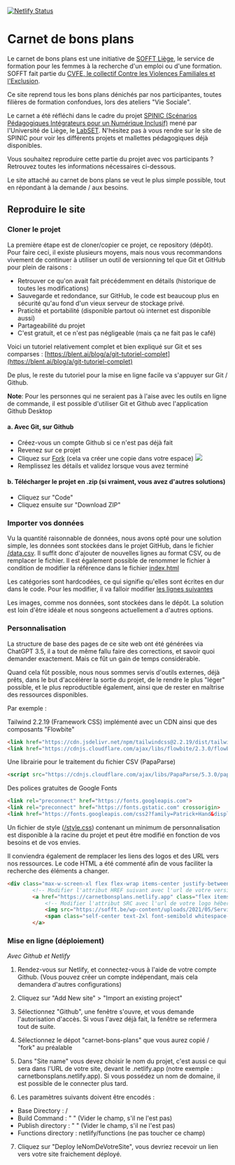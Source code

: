 [![Netlify Status](https://api.netlify.com/api/v1/badges/1c93a85c-b198-489b-8d7a-d46f79e3d930/deploy-status)](https://app.netlify.com/sites/carnetbonsplans/deploys)

# Carnet de bons plans

Le carnet de bons plans est une initiative de [SOFFT Liège](https://sofft.be/), le service de formation pour les femmes à la recherche d'un emploi ou d'une formation. SOFFT fait partie du [CVFE, le collectif Contre les Violences Familiales et l'Exclusion](https://www.cvfe.be/).

Ce site reprend tous les bons plans dénichés par nos participantes, toutes filières de formation confondues, lors des ateliers "Vie Sociale".

Le carnet a été réfléchi dans le cadre du projet [SPINIC (Scénarios Pédagogiques Intégrateurs pour un Numérique Inclusif)](https://www.spinic.uliege.be/) mené par l'Université de Liège, le [LabSET](https://www.labset.uliege.be/cms/c_15785891/fr/labset). N'hésitez pas à vous rendre sur le site de SPINIC pour voir les différents projets et mallettes pédagogiques déjà disponibles.

Vous souhaitez reproduire cette partie du projet avec vos participants ? Retrouvez toutes les informations nécessaires ci-dessous.

Le site attaché au carnet de bons plans se veut le plus simple possible, tout en répondant à la demande / aux besoins. 

## Reproduire le site

### Cloner le projet

La première étape est de cloner/copier ce projet, ce repository (dépôt). Pour faire ceci, il existe plusieurs moyens, mais nous vous recommandons vivement de continuer à utiliser un outil de versionning tel que Git et GitHub pour plein de raisons :

- Retrouver ce qu'on avait fait précédemment en détails (historique de toutes les modifications)
- Sauvegarde et redondance, sur GitHub, le code est beaucoup plus en sécurité qu'au fond d'un vieux serveur de stockage privé.
- Praticité et portabilité (disponible partout où internet est disponible aussi)
- Partageabilité du projet
- C'est gratuit, et ce n'est pas négligeable (mais ça ne fait pas le café)

Voici un tutoriel relativement complet et bien expliqué sur Git et ses comparses : 
[https://blent.ai/blog/a/git-tutoriel-complet](https://blent.ai/blog/a/git-tutoriel-complet)

De plus, le reste du tutoriel pour la mise en ligne facile va s'appuyer sur Git / Github.

**Note**: Pour les personnes qui ne seraient pas à l'aise avec les outils en ligne de commande, il est possible d'utiliser Git et Github avec l'application Github Desktop

#### a. Avec Git, sur Github

- Créez-vous un compte Github si ce n'est pas déjà fait
- Revenez sur ce projet
- Cliquez sur [Fork](https://docs.github.com/fr/pull-requests/collaborating-with-pull-requests/working-with-forks/fork-a-repo) (cela va créer une copie dans votre espace)
![](https://docs.github.com/assets/cb-34352/mw-1440/images/help/repository/fork-button.webp)
- Remplissez les détails et validez lorsque vous avez terminé

#### b. Télécharger le projet en .zip (si vraiment, vous avez d'autres solutions)

- Cliquez sur "Code"
- Cliquez ensuite sur "Download ZIP"

### Importer vos données

Vu la quantité raisonnable de données, nous avons opté pour une solution simple, les données sont stockées dans le projet GitHub, dans le fichier [/data.csv](/data.csv). Il suffit donc d'ajouter de nouvelles lignes au format CSV, ou de remplacer le fichier. Il est également possible de renommer le fichier à condition de modifier la référence dans le fichier [index.html](https://github.com/sofft-cvfe/carnet-bons-plans/blob/master/index.html#L87)

Les catégories sont hardcodées, ce qui signifie qu'elles sont écrites en dur dans le code. Pour les modifier, il va falloir modifier [les lignes suivantes](https://github.com/sofft-cvfe/carnet-bons-plans/blob/master/index.html#L63-L71)

Les images, comme nos données, sont stockées dans le dépôt. La solution est loin d'être idéale et nous songeons actuellement a d'autres options.

### Personnalisation

La structure de base des pages de ce site web ont été générées via ChatGPT 3.5, il a tout de même fallu faire des corrections, et savoir quoi demander exactement. Mais ce fût un gain de temps considérable. 

Quand cela fût possible, nous nous sommes servis d'outils externes, déjà prêts, dans le but d'accélérer la sortie du projet, de le rendre le plus "léger" possible, et le plus reproductible également, ainsi que de rester en maîtrise des ressources disponibles.

Par exemple : 

Tailwind 2.2.19 (Framework CSS) implémenté avec un CDN ainsi que des composants "Flowbite"

```html
<link href="https://cdn.jsdelivr.net/npm/tailwindcss@2.2.19/dist/tailwind.min.css" rel="stylesheet">
<link href="https://cdnjs.cloudflare.com/ajax/libs/flowbite/2.3.0/flowbite.min.css" rel="stylesheet" />
```

Une librairie pour le traitement du fichier CSV (PapaParse)

```html
<script src="https://cdnjs.cloudflare.com/ajax/libs/PapaParse/5.3.0/papaparse.min.js"></script>
```

Des polices gratuites de Google Fonts

```html
<link rel="preconnect" href="https://fonts.googleapis.com">
<link rel="preconnect" href="https://fonts.gstatic.com" crossorigin>
<link href="https://fonts.googleapis.com/css2?family=Patrick+Hand&display=swap" rel="stylesheet">
```

Un fichier de style ([/style.css](/style.css)) contenant un minimum de personnalisation est disponible à la racine du projet et peut être modifié en fonction de vos besoins et de vos envies. 

Il conviendra également de remplacer les liens des logos et des URL vers nos ressources. Le code HTML a été commenté afin de vous faciliter la recherche des éléments a changer.

```html
<div class="max-w-screen-xl flex flex-wrap items-center justify-between mx-auto p-4">
        <!-- Modifier l'attribut HREF suivant avec l'url de votre version du site -->
        <a href="https://carnetbonsplans.netlify.app" class="flex items-center space-x-4 rtl:space-x-reverse">
            <!-- Modifier l'attribut SRC avec l'url de votre logo hébergé -->
            <img src="https://sofft.be/wp-content/uploads/2021/05/Service-dOrientation-pour-Femmes-a-la-recherche-dune-Formation-ou-dun-Travail-1500-×-1500-px-1-150x150.png" class="h-12" alt="Sofft Logo" />
            <span class="self-center text-2xl font-semibold whitespace-nowrap dark:text-white"></span>
        </a>
```

### Mise en ligne (déploiement)

*Avec Github et Netlify*

1. Rendez-vous sur Netlify, et connectez-vous à l'aide de votre compte Github. (Vous pouvez créer un compte indépendant, mais cela demandera d'autres configurations)


2. Cliquez sur "Add New site" > "Import an existing project"

3. Sélectionnez "Github", une fenêtre s'ouvre, et vous demande l'autorisation d'accès. Si vous l'avez déjà fait, la fenêtre se refermera tout de suite. 

4. Sélectionnez le dépot "carnet-bons-plans" que vous aurez copié / "fork" au préalable

5. Dans "Site name" vous devez choisir le nom du projet, c'est aussi ce qui sera dans l'URL de votre site, devant le .netlify.app (notre exemple : carnetbonsplans.netlify.app). Si vous possédez un nom de domaine, il est possible de le connecter plus tard. 

6. Les paramètres suivants doivent être encodés : 
- Base Directory : /
- Build Command : " " (Vider le champ, s'il ne l'est pas)
- Publish directory : " " (Vider le champ, s'il ne l'est pas)
- Functions directory : netlify/functions (ne pas toucher ce champ)

7. Cliquez sur "Deploy leNomDeVotreSite", vous devriez recevoir un lien vers votre site fraichement déployé.